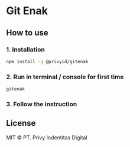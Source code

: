 # Git Enak

## How to use
### 1. Installation

```bash
npm install -g @privyid/gitenak
```

### 2. Run in terminal / console for first time
```bash
gitenak
```

### 3. Follow the instruction

## License
MIT © PT. Privy Indentitas Digital
